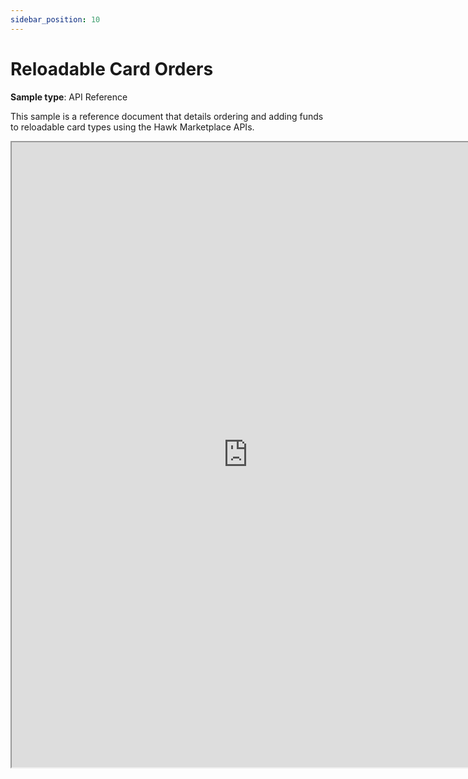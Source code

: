 ```yaml
---
sidebar_position: 10
---
```


# Reloadable Card Orders

**Sample type**: API Reference

This sample is a reference document that details ordering and adding funds to reloadable card types using the Hawk Marketplace APIs.

<iframe src="https://a69ed096-4228-4a70-a8fb-2e7fcb2392b1.usrfiles.com/ugd/a69ed0_f379210e4b0b4875b2860189b25e6dc8.pdf" width="150%" height="1000"></iframe>